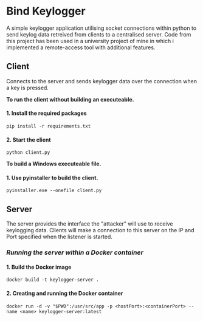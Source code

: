 # Bind Keylogger

A simple keylogger application utilising socket connections within python to send keylog data retreived from clients to a centralised server. Code from this project has been used in a university project of mine in which i implemented a remote-access tool with additional features.

## **Client**

Connects to the server and sends keylogger data over the connection when a key is pressed.

**To run the client without building an executeable.**

#### 1. Install the required packages

```console
pip install -r requirements.txt
```

#### 2. Start the client

```console
python client.py
```

**To build a Windows executeable file.**

#### 1. Use pyinstaller to build the client.

```console
pyinstaller.exe --onefile client.py
```

## **Server**

The server provides the interface the "attacker" will use to receive keylogging data. Clients will make a connection to this server on the IP and Port specified when the listener is started.

### **_Running the server within a Docker container_**

#### 1. Build the Docker image

```console
docker build -t keylogger-server .
```

#### 2. Creating and running the Docker container

```console
docker run -d -v "$PWD":/usr/src/app -p <hostPort>:<containerPort> --name <name> keylogger-server:latest
```

